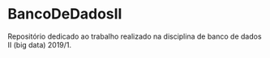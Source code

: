 # BancoDeDadosII
Repositório dedicado ao trabalho realizado na disciplina de banco de dados II (big data) 2019/1.
